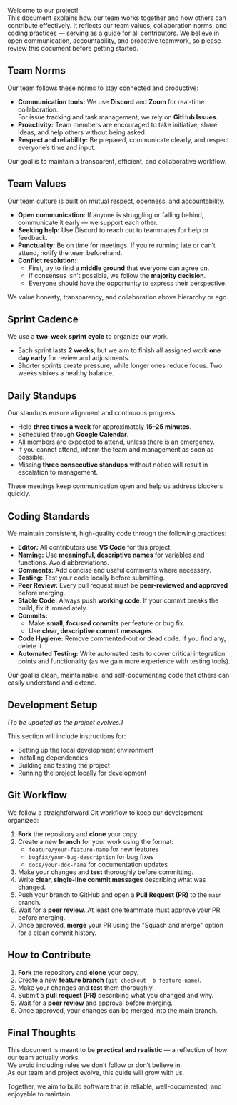 Welcome to our project!  
This document explains how our team works together and how others can contribute effectively. It reflects our team values, collaboration norms, and coding practices — serving as a guide for all contributors.
We believe in open communication, accountability, and proactive teamwork, so please review this document before getting started.



## Team Norms

Our team follows these norms to stay connected and productive:

- **Communication tools:** We use **Discord** and **Zoom** for real-time collaboration.  
  For issue tracking and task management, we rely on **GitHub Issues**.
- **Proactivity:** Team members are encouraged to take initiative, share ideas, and help others without being asked.
- **Respect and reliability:** Be prepared, communicate clearly, and respect everyone’s time and input.

Our goal is to maintain a transparent, efficient, and collaborative workflow.



## Team Values

Our team culture is built on mutual respect, openness, and accountability.

- **Open communication:** If anyone is struggling or falling behind, communicate it early — we support each other.  
- **Seeking help:** Use Discord to reach out to teammates for help or feedback.
- **Punctuality:** Be on time for meetings. If you’re running late or can’t attend, notify the team beforehand.
- **Conflict resolution:**  
  - First, try to find a **middle ground** that everyone can agree on.  
  - If consensus isn’t possible, we follow the **majority decision**.  
  - Everyone should have the opportunity to express their perspective.

We value honesty, transparency, and collaboration above hierarchy or ego.



## Sprint Cadence

We use a **two-week sprint cycle** to organize our work.

- Each sprint lasts **2 weeks**, but we aim to finish all assigned work **one day early** for review and adjustments.
- Shorter sprints create pressure, while longer ones reduce focus. Two weeks strikes a healthy balance.



## Daily Standups

Our standups ensure alignment and continuous progress.

- Held **three times a week** for approximately **15–25 minutes**.  
- Scheduled through **Google Calendar**.
- All members are expected to attend, unless there is an emergency.  
- If you cannot attend, inform the team and management as soon as possible.
- Missing **three consecutive standups** without notice will result in escalation to management.

These meetings keep communication open and help us address blockers quickly.



## Coding Standards

We maintain consistent, high-quality code through the following practices:

- **Editor:** All contributors use **VS Code** for this project.  
- **Naming:** Use **meaningful, descriptive names** for variables and functions. Avoid abbreviations.  
- **Comments:** Add concise and useful comments where necessary.  
- **Testing:** Test your code locally before submitting.  
- **Peer Review:** Every pull request must be **peer-reviewed and approved** before merging.  
- **Stable Code:** Always push **working code**. If your commit breaks the build, fix it immediately.  
- **Commits:**  
  - Make **small, focused commits** per feature or bug fix.  
  - Use **clear, descriptive commit messages**.  
- **Code Hygiene:** Remove commented-out or dead code. If you find any, delete it.  
- **Automated Testing:** Write automated tests to cover critical integration points and functionality (as we gain more experience with testing tools).

Our goal is clean, maintainable, and self-documenting code that others can easily understand and extend.



## Development Setup

*(To be updated as the project evolves.)*

This section will include instructions for:

- Setting up the local development environment  
- Installing dependencies  
- Building and testing the project  
- Running the project locally for development



## Git Workflow

We follow a straightforward Git workflow to keep our development organized:

1. **Fork** the repository and **clone** your copy.  
2. Create a new **branch** for your work using the format:  
   - `feature/your-feature-name` for new features  
   - `bugfix/your-bug-description` for bug fixes  
   - `docs/your-doc-name` for documentation updates  
3. Make your changes and **test** thoroughly before committing.  
4. Write **clear, single-line commit messages** describing what was changed.  
5. Push your branch to GitHub and open a **Pull Request (PR)** to the `main` branch.  
6. Wait for a **peer review**. At least one teammate must approve your PR before merging.  
7. Once approved, **merge** your PR using the "Squash and merge" option for a clean commit history.



## How to Contribute

1. **Fork** the repository and **clone** your copy.  
2. Create a new **feature branch** (`git checkout -b feature-name`).  
3. Make your changes and **test** them thoroughly.  
4. Submit a **pull request (PR)** describing what you changed and why.  
5. Wait for a **peer review** and approval before merging.  
6. Once approved, your changes can be merged into the main branch.



## Final Thoughts

This document is meant to be **practical and realistic** — a reflection of how our team actually works.  
We avoid including rules we don’t follow or don’t believe in.  
As our team and project evolve, this guide will grow with us.

Together, we aim to build software that is reliable, well-documented, and enjoyable to maintain.